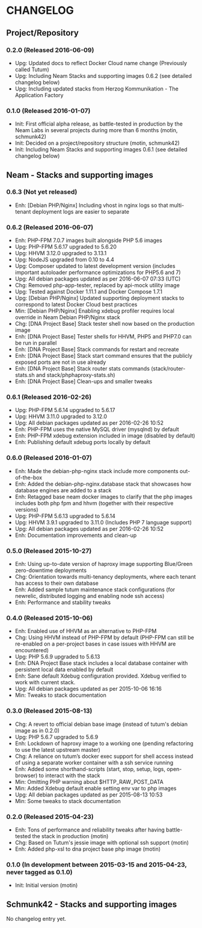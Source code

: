CHANGELOG
=========

## Project/Repository

### 0.2.0 (Released 2016-06-09)

- Upg: Updated docs to reflect Docker Cloud name change (Previously called Tutum)
- Upg: Including Neam Stacks and supporting images 0.6.2 (see detailed changelog below)
- Upg: Including updated stacks from Herzog Kommunikation - The Application Factory

### 0.1.0 (Released 2016-01-07)

- Init: First official alpha release, as battle-tested in production by the Neam Labs in several projects during more than 6 months (motin, schmunk42)
- Init: Decided on a project/repository structure (motin, schmunk42)
- Init: Including Neam Stacks and supporting images 0.6.1 (see detailed changelog below)

## Neam - Stacks and supporting images

### 0.6.3 (Not yet released)

- Enh: [Debian PHP/Nginx] Including vhost in nginx logs so that multi-tenant deployment logs are easier to separate

### 0.6.2 (Released 2016-06-07)

- Enh: PHP-FPM 7.0.7 images built alongside PHP 5.6 images
- Upg: PHP-FPM 5.6.17 upgraded to 5.6.20
- Upg: HHVM 3.12.0 upgraded to 3.13.1
- Upg: NodeJS upgraded from 0.10 to 4.4
- Upg: Composer updated to latest development version (includes important autoloader performance optimizations for PHP5.6 and 7)
- Upg: All debian packages updated as per 2016-06-07 07:33 (UTC)
- Chg: Removed php-app-tester, replaced by api-mock utility image
- Upg: Tested against Docker 1.11.1 and Docker Compose 1.7.1
- Upg: [Debian PHP/Nginx] Updated supporting deployment stacks to correspond to latest Docker Cloud best practices
- Min: [Debian PHP/Nginx] Enabling xdebug profiler requires local override in Neam Debian PHP/Nginx stack
- Chg: [DNA Project Base] Stack tester shell now based on the production image 
- Enh: [DNA Project Base] Tester shells for HHVM, PHP5 and PHP7.0 can be run in parallel
- Enh: [DNA Project Base] Stack commands for restart and recreate
- Enh: [DNA Project Base] Stack start command ensures that the publicly exposed ports are not in use already
- Enh: [DNA Project Base] Stack router stats commands (stack/router-stats.sh and stack/phphaproxy-stats.sh)
- Enh: [DNA Project Base] Clean-ups and smaller tweaks

### 0.6.1 (Released 2016-02-26)

- Upg: PHP-FPM 5.6.14 upgraded to 5.6.17
- Upg: HHVM 3.11.0 upgraded to 3.12.0
- Upg: All debian packages updated as per 2016-02-26 10:52
- Enh: PHP-FPM uses the native MySQL driver (mysqlnd) by default
- Enh: PHP-FPM xdebug extension included in image (disabled by default)
- Enh: Publishing default xdebug ports locally by default

### 0.6.0 (Released 2016-01-07)

- Enh: Made the debian-php-nginx stack include more components out-of-the-box
- Enh: Added the debian-php-nginx.database stack that showcases how database engines are added to a stack
- Enh: Retagged base neam docker images to clarify that the php images includes both php fpm and hhvm (together with their respective versions)
- Upg: PHP-FPM 5.6.13 upgraded to 5.6.14
- Upg: HHVM 3.9.1 upgraded to 3.11.0 (Includes PHP 7 language support)
- Upg: All debian packages updated as per 2016-02-26 10:52
- Enh: Documentation improvements and clean-up

### 0.5.0 (Released 2015-10-27)

- Enh: Using up-to-date version of haproxy image supporting Blue/Green zero-downtime deployments
- Chg: Orientation towards multi-tenancy deployments, where each tenant has access to their own database
- Enh: Added sample tutum maintenance stack configurations (for newrelic, distributed logging and enabling node ssh access)
- Enh: Performance and stability tweaks

### 0.4.0 (Released 2015-10-06)

- Enh: Enabled use of HHVM as an alternative to PHP-FPM
- Chg: Using HHVM instead of PHP-FPM by default (PHP-FPM can still be re-enabled on a per-project bases in case issues with HHVM are encountered)
- Upg: PHP 5.6.9 upgraded to 5.6.13
- Enh: DNA Project Base stack includes a local database container with persistent local data enabled by default
- Enh: Sane default Xdebug configuration provided. Xdebug verified to work with current stack.
- Upg: All debian packages updated as per 2015-10-06 16:16
- Min: Tweaks to stack documentation

### 0.3.0 (Released 2015-08-13)

- Chg: A revert to official debian base image (instead of tutum's debian image as in 0.2.0)
- Upg: PHP 5.6.7 upgraded to 5.6.9
- Enh: Lockdown of haproxy image to a working one (pending refactoring to use the latest upstream master)
- Chg: A reliance on tutum’s docker exec support for shell access instead of using a separate worker container with a ssh service running
- Enh: Added some shorthand-scripts (start, stop, setup, logs, open-browser) to interact with the stack
- Min: Omitting PHP warning about $HTTP_RAW_POST_DATA
- Min: Added Xdebug default enable setting env var to php images
- Upg: All debian packages updated as per 2015-08-13 10:53
- Min: Some tweaks to stack documentation

### 0.2.0 (Released 2015-04-23)

- Enh: Tons of performance and reliability tweaks after having battle-tested the stack in production (motin)
- Chg: Based on Tutum's jessie image with optional ssh support (motin)
- Enh: Added php-xsl to dna project base php image (motin)

### 0.1.0 (In development between 2015-03-15 and 2015-04-23, never tagged as 0.1.0)

- Init: Initial version (motin)

## Schmunk42 - Stacks and supporting images

No changelog entry yet.
